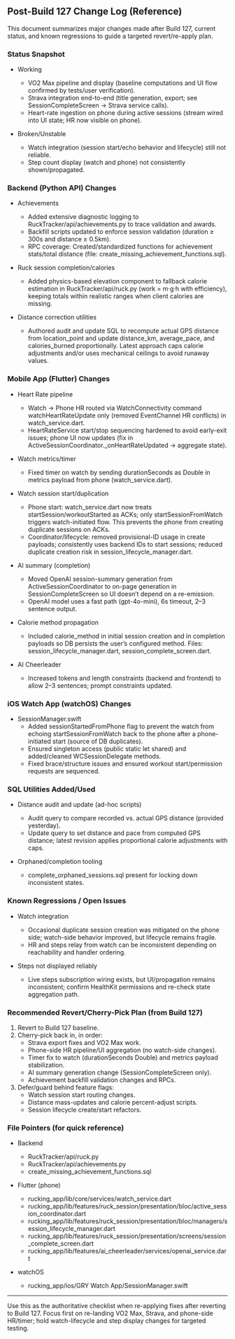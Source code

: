 ## Post-Build 127 Change Log (Reference)

This document summarizes major changes made after Build 127, current status, and known regressions to guide a targeted revert/re-apply plan.

### Status Snapshot

- Working
  - VO2 Max pipeline and display (baseline computations and UI flow confirmed by tests/user verification).
  - Strava integration end-to-end (title generation, export; see SessionCompleteScreen → Strava service calls).
  - Heart-rate ingestion on phone during active sessions (stream wired into UI state; HR now visible on phone).

- Broken/Unstable
  - Watch integration (session start/echo behavior and lifecycle) still not reliable.
  - Step count display (watch and phone) not consistently shown/propagated.

### Backend (Python API) Changes

- Achievements
  - Added extensive diagnostic logging to RuckTracker/api/achievements.py to trace validation and awards.
  - Backfill scripts updated to enforce session validation (duration ≥ 300s and distance ≥ 0.5km).
  - RPC coverage: Created/standardized functions for achievement stats/total distance (file: create_missing_achievement_functions.sql).

- Ruck session completion/calories
  - Added physics-based elevation component to fallback calorie estimation in RuckTracker/api/ruck.py (work = m·g·h with efficiency), keeping totals within realistic ranges when client calories are missing.

- Distance correction utilities
  - Authored audit and update SQL to recompute actual GPS distance from location_point and update distance_km, average_pace, and calories_burned proportionally. Latest approach caps calorie adjustments and/or uses mechanical ceilings to avoid runaway values.

### Mobile App (Flutter) Changes

- Heart Rate pipeline
  - Watch → Phone HR routed via WatchConnectivity command watchHeartRateUpdate only (removed EventChannel HR conflicts) in watch_service.dart.
  - HeartRateService start/stop sequencing hardened to avoid early-exit issues; phone UI now updates (fix in ActiveSessionCoordinator._onHeartRateUpdated → aggregate state).

- Watch metrics/timer
  - Fixed timer on watch by sending durationSeconds as Double in metrics payload from phone (watch_service.dart).

- Watch session start/duplication
  - Phone start: watch_service.dart now treats startSession/workoutStarted as ACKs; only startSessionFromWatch triggers watch-initiated flow. This prevents the phone from creating duplicate sessions on ACKs.
  - Coordinator/lifecycle: removed provisional-ID usage in create payloads; consistently uses backend IDs to start sessions; reduced duplicate creation risk in session_lifecycle_manager.dart.

- AI summary (completion)
  - Moved OpenAI session-summary generation from ActiveSessionCoordinator to on-page generation in SessionCompleteScreen so UI doesn’t depend on a re-emission.
  - OpenAI model uses a fast path (gpt-4o-mini), 6s timeout, 2–3 sentence output.

- Calorie method propagation
  - Included calorie_method in initial session creation and in completion payloads so DB persists the user’s configured method. Files: session_lifecycle_manager.dart, session_complete_screen.dart.

- AI Cheerleader
  - Increased tokens and length constraints (backend and frontend) to allow 2–3 sentences; prompt constraints updated.

### iOS Watch App (watchOS) Changes

- SessionManager.swift
  - Added sessionStartedFromPhone flag to prevent the watch from echoing startSessionFromWatch back to the phone after a phone-initiated start (source of DB duplicates).
  - Ensured singleton access (public static let shared) and added/cleaned WCSessionDelegate methods.
  - Fixed brace/structure issues and ensured workout start/permission requests are sequenced.

### SQL Utilities Added/Used

- Distance audit and update (ad-hoc scripts)
  - Audit query to compare recorded vs. actual GPS distance (provided yesterday).
  - Update query to set distance and pace from computed GPS distance; latest revision applies proportional calorie adjustments with caps.

- Orphaned/completion tooling
  - complete_orphaned_sessions.sql present for locking down inconsistent states.

### Known Regressions / Open Issues

- Watch integration
  - Occasional duplicate session creation was mitigated on the phone side; watch-side behavior improved, but lifecycle remains fragile.
  - HR and steps relay from watch can be inconsistent depending on reachability and handler ordering.

- Steps not displayed reliably
  - Live steps subscription wiring exists, but UI/propagation remains inconsistent; confirm HealthKit permissions and re-check state aggregation path.

### Recommended Revert/Cherry-Pick Plan (from Build 127)

1) Revert to Build 127 baseline.
2) Cherry-pick back in, in order:
   - Strava export fixes and VO2 Max work.
   - Phone-side HR pipeline/UI aggregation (no watch-side changes).
   - Timer fix to watch (durationSeconds Double) and metrics payload stabilization.
   - AI summary generation change (SessionCompleteScreen only).
   - Achievement backfill validation changes and RPCs.
3) Defer/guard behind feature flags:
   - Watch session start routing changes.
   - Distance mass-updates and calorie percent-adjust scripts.
   - Session lifecycle create/start refactors.

### File Pointers (for quick reference)

- Backend
  - RuckTracker/api/ruck.py
  - RuckTracker/api/achievements.py
  - create_missing_achievement_functions.sql

- Flutter (phone)
  - rucking_app/lib/core/services/watch_service.dart
  - rucking_app/lib/features/ruck_session/presentation/bloc/active_session_coordinator.dart
  - rucking_app/lib/features/ruck_session/presentation/bloc/managers/session_lifecycle_manager.dart
  - rucking_app/lib/features/ruck_session/presentation/screens/session_complete_screen.dart
  - rucking_app/lib/features/ai_cheerleader/services/openai_service.dart

- watchOS
  - rucking_app/ios/GRY Watch App/SessionManager.swift

---

Use this as the authoritative checklist when re-applying fixes after reverting to Build 127. Focus first on re-landing VO2 Max, Strava, and phone-side HR/timer; hold watch-lifecycle and step display changes for targeted testing.


